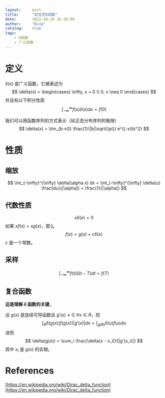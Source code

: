 ```yaml
---
layout:     post
title:      "狄拉克δ函数"
date:       2022-10-29 16:38:00
author:     "Bing"
catalog:    true
tags:
    - δ函数
    - 广义函数
---
```


# 定义
$\delta(x)$ 是广义函数，它被表述为
$$
    \delta(x) = 
    \begin{cases}
    \infty, x = 0 \\
    0, x \neq 0
    \end{cases}
$$
并且有以下积分性质
$$
    \int_{-\infty}^{\infty} f(x) \delta(x) dx = f(0)
$$

我们可以用函数序列的方式表示（如正态分布序列的极限）
$$
    \delta(x) = \lim_{b->0} \frac{1}{|b|\sqrt{\pi}} e^{(-x/b)^2}
$$

# 性质
## 缩放
$$
    \int_{-\infty}^{\infty} \delta(\alpha x) dx = \int_{-\infty}^{\infty} \delta(u) \frac{du}{|\alpha|} = \frac{1}{|\alpha|}
$$

## 代数性质
$$
    x \delta(x) = 0
$$
如果 $xf(x) = xg(x)$，那么
$$
    f(x) = g(x) + c\delta(x)
$$
$c$ 是一个常数。

## 采样
$$
    \int_{-\infty}^{\infty} f(t) \delta(t-T) dt = f(T)
$$

## 复合函数
**这是理解 $\delta$ 函数的关键**。

设 $g(x)$ 是连续可导函数且 $g'(x) \neq 0, \forall x \in R$，则
$$
    \int_R \delta(g(x)) f(g(x)) |g'(x)| dx = \int_{g(R)} \delta(u)f(u)du
$$
进而
$$
    \delta(g(x)) = \sum_i \frac{\delta(x - x_i)}{|g'(x_i)|}
$$
其中 $x_i$ 是 $g(x)$ 的实根。

# References
[https://en.wikipedia.org/wiki/Dirac_delta_function](https://en.wikipedia.org/wiki/Dirac_delta_function)